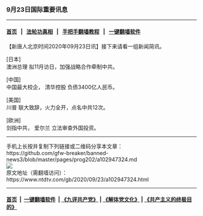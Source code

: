 ### 9月23日国际重要讯息
------------------------

#### [首页](https://github.com/gfw-breaker/banned-news3/blob/master/README.md) &nbsp;&nbsp;|&nbsp;&nbsp; [法轮功真相](https://github.com/begood0513/basic/blob/master/README.md)  &nbsp;&nbsp;|&nbsp;&nbsp; [手把手翻墙教程](https://github.com/gfw-breaker/guides/wiki)  &nbsp;&nbsp;|&nbsp;&nbsp; [一键翻墙软件](https://github.com/gfw-breaker/nogfw/blob/master/README.md)  



<div><div class="post_content" itemprop="articleBody">
 <p>
  【新唐人北京时间2020年09月23日讯】接下来请看一组新闻简讯。
 </p>
 <p>
  [日本]
  <br/>
  <ok href="https://www.ntdtv.com/gb/澳洲总理.htm">
   澳洲总理
  </ok>
  拟11月访日，加强战略合作牵制中共。
 </p>
 <p>
  [中国]
  <br/>
  中国最大校企，
  <ok href="https://www.ntdtv.com/gb/清华控股.htm">
   清华控股
  </ok>
  负债3400亿人民币。
 </p>
 <p>
  [美国]
  <br/>
  <ok href="https://www.ntdtv.com/gb/川普.htm">
   川普
  </ok>
  联大致辞，火力全开，点名中共12次。
 </p>
 <p>
  [欧洲]
  <br/>
  剑指中共，
  <ok href="https://www.ntdtv.com/gb/爱尔兰.htm">
   爱尔兰
  </ok>
  立法审查外国投资。
 </p>
 <div class="single_ad">
 </div>
</div>
</div>
<hr/>
手机上长按并复制下列链接或二维码分享本文章：<br/>
https://github.com/gfw-breaker/banned-news3/blob/master/pages/prog202/a102947324.md <br/>
<a href='https://github.com/gfw-breaker/banned-news3/blob/master/pages/prog202/a102947324.md'><img src='https://github.com/gfw-breaker/banned-news3/blob/master/pages/prog202/a102947324.md.png'/></a> <br/>
原文地址（需翻墙访问）：https://www.ntdtv.com/gb/2020/09/23/a102947324.html


------------------------
#### [首页](https://github.com/gfw-breaker/banned-news3/blob/master/README.md) &nbsp;|&nbsp; [一键翻墙软件](https://github.com/gfw-breaker/nogfw/blob/master/README.md) &nbsp;| [《九评共产党》](https://github.com/gfw-breaker/9ping.md/blob/master/README.md#九评之一评共产党是什么) | [《解体党文化》](https://github.com/gfw-breaker/jtdwh.md/blob/master/README.md) | [《共产主义的终极目的》](https://github.com/gfw-breaker/gczydzjmd.md/blob/master/README.md)


<img src='http://gfw-breaker.win/banned-news3/pages/prog202/a102947324.md' width='0px' height='0px'/>